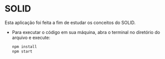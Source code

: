 # SOLID

Esta aplicação foi feita a fim de estudar os conceitos do SOLID. 

- Para executar o código em sua máquina, abra o terminal no diretório do arquivo e execute:

  ```bash
  npm install
  npm start
  ```

  


